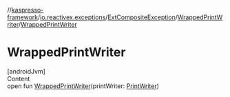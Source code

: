 //[kaspresso-framework](../../../index.md)/[io.reactivex.exceptions](../../index.md)/[ExtCompositeException](../index.md)/[WrappedPrintWriter](index.md)/[WrappedPrintWriter](-wrapped-print-writer.md)



# WrappedPrintWriter  
[androidJvm]  
Content  
open fun [WrappedPrintWriter](-wrapped-print-writer.md)(printWriter: [PrintWriter](https://developer.android.com/reference/kotlin/java/io/PrintWriter.html))  



